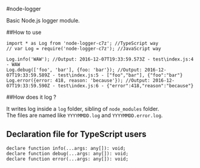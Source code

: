 #node-logger

Basic Node.js logger module.  

##How to use

```
import * as Log from 'node-logger-c7z'; //TypeScript way
// var Log = require('node-logger-c7z'); //JavaScript way

Log.info('WAW'); //Output: 2016-12-07T19:33:59.573Z - test\index.js:4 - WAW
Log.debug(['foo', 'bar'], {foo: 'bar'}); //Output: 2016-12-07T19:33:59.589Z - test\index.js:5 - ["foo","bar"], {"foo":"bar"}
Log.error({error: 418, reason: 'because'}); //Output: 2016-12-07T19:33:59.590Z - test\index.js:6 - {"error":418,"reason":"because"}
```

##How does it log ?

It writes log inside a `log` folder, sibling of `node_modules` folder.  
The files are named like `YYYYMMDD.log` and `YYYYMMDD.error.log`.  

## Declaration file for TypeScript users

```
declare function info(...args: any[]): void;
declare function debug(...args: any[]): void;
declare function error(...args: any[]): void;
```
